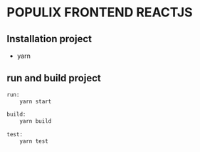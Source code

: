 POPULIX FRONTEND REACTJS
==============

## Installation project

* yarn 

## run and build project

```bash
run:
    yarn start
    
build:
    yarn build
    
test:
    yarn test
```